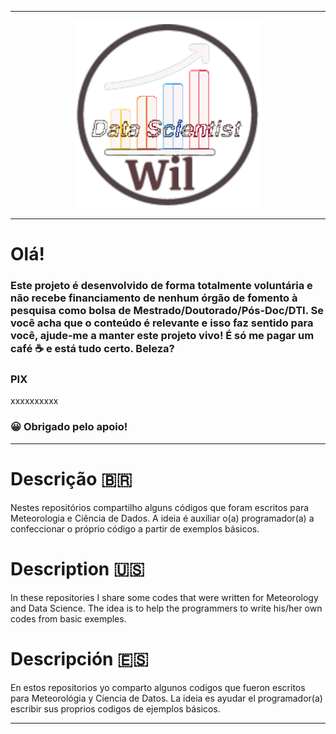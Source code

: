 ----------------------------------------------------------------------------------------------------------------------------------------------------

<p align="center">
   <img width="300" height="300" src="src/Wil_Data_Scientist.gif">
</p>

--------------------------------------------------------------------------------------------------------------------------------------------------------------------------

# Olá!

### Este projeto é desenvolvido de forma totalmente voluntária e não recebe financiamento de nenhum órgão de fomento à pesquisa como bolsa de Mestrado/Doutorado/Pós-Doc/DTI. Se você acha que o conteúdo é relevante e isso faz sentido para você, ajude-me a manter este projeto vivo! É só me pagar um café ☕ e está tudo certo. Beleza?

### PIX

xxxxxxxxxx

### 😀 Obrigado pelo apoio!

--------------------------------------------------------------------------------------------------------------------------------------------------------------------------

# Descrição 🇧🇷
Nestes repositórios compartilho alguns códigos que foram escritos para Meteorologia e Ciência de Dados. A ideia é auxiliar o(a) programador(a) a confeccionar o próprio código a partir de exemplos básicos. 

# Description 🇺🇸
In these repositories I share some codes that were written for Meteorology and Data Science. The idea is to help the programmers to write his/her own codes from basic exemples.

# Descripción 🇪🇸
En estos repositorios yo comparto algunos codigos que fueron escritos para Meteorológia y Ciencia de Datos. La ideia es ayudar el programador(a) escribir sus proprios codigos de ejemplos básicos.

-------------------------------------------------------------------------------------------------------------------------------------------------------------------------
